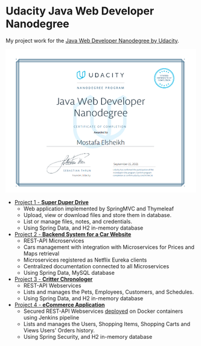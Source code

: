 # Udacity Java Web Developer Nanodegree

My project work for the [Java Web Developer Nanodegree by Udacity](https://www.udacity.com/course/java-developer-nanodegree--nd035).

![Certificate](./certificate.png)

* [Project 1 - **Super Duper Drive**](https://github.com/Sasa94s/superduperdrive-cloud-storage)
  * Web application implemented by SpringMVC and Thymeleaf
  * Upload, view or download files and store them in database.
  * List or manage files, notes, and credentials.
  * Using Spring Data, and H2 in-memory database
* [Project 2 - **Backend System for a Car Website**](https://github.com/Sasa94s/cars-microservices)
  * REST-API Microservices 
  * Cars management with integration with Microservices for Prices and Maps retrieval
  * Microservices registered as Netflix Eureka clients
  * Centralized documentation connected to all Microservices
  * Using Spring Data, MySQL database
* [Project 3 - **Critter Chronologer**](https://github.com/Sasa94s/critter-chronologer)
  * REST-API Webservices
  * Lists and manages the Pets, Employees, Customers, and Schedules.
  * Using Spring Data, and H2 in-memory database
* [Project 4 - **eCommerce Application**](https://github.com/Sasa94s/e-commerce-app)
  * Secured REST-API Webservices [deployed](https://github.com/Sasa94s/e-commerce-app/blob/master/CI-CD.md) on Docker containers using Jenkins pipeline
  * Lists and manages the Users, Shopping Items, Shopping Carts and Views Users' Orders history. 
  * Using Spring Security, and H2 in-memory database
